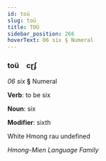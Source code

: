 ```yaml
---
id: toü
slug: toü
title: TOÜ
sidebar_position: 266
hoverText: 06 six § Numeral
---
```


### toü&emsp;<span kind="abugida">cɽʄ</span>

*06 six* **§** Numeral

**Verb**: to be six

**Noun**: six

**Modifier**: sixth

White Hmong rau undefined

*Hmong-Mien Language Family*